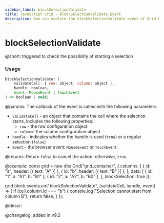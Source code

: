 ```yaml
---
sidebar_label: blockSelectionValidate
title: JavaScript Grid - blockSelectionValidate Event 
description: You can explore the blockSelectionValidate event of Grid block selection in the documentation of the DHTMLX JavaScript UI library. Browse developer guides and API reference, try out code examples and live demos, and download a free 30-day evaluation version of DHTMLX Suite.
---
```


# blockSelectionValidate

@short: triggered to check the possibility of starting a selection

### Usage

~~~jsx
blockSelectionValidate: (
    validateCell: { row: object; column: object },
    handle: boolean,
    event: MouseEvent | TouchEvent
) => boolean | void;
~~~

@params:
The callback of the event is called with the following parameters:

- `validateCell` - an object that contains the cell where the selection starts, includes the following properties: 
    - `row` - the row configuration object 
    - `column`- the column configuration object 
- `handle` - indicates whether the handle is used (`true`) or a regular selection (`false`)
- `event` - the browser event: `MouseEvent` or `TouchEvent`

@returns:
Return `false` to cancel the action; otherwise, `true`.

@example:
const grid = new dhx.Grid("grid_container", {
    columns: [
        { id: "a", header: [{ text: "A" }] },
        { id: "b", header: [{ text: "B" }] },
    ],
    data: [
        { id: "1", a: "A1", b: "B1" },
        { id: "2", a: "A2", b: "B2" },
    ],
    blockSelection: true
});

grid.block.events.on("blockSelectionValidate", (validateCell, handle, event) => {
    if (cell.column.id === "b") {
        console.log("Selection cannot start from column B");
        return false;
    }
});

@descr:


@changelog:
added in v9.2